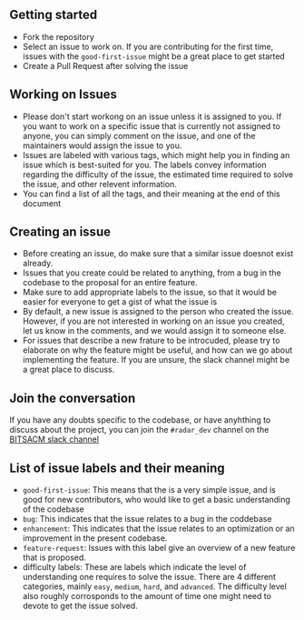 ## Getting started
- Fork the repository
- Select an issue to work on. If you are contributing for the first time, issues with the `good-first-issue` might be a great place to get started
- Create a Pull Request after solving the issue

## Working on Issues
- Please don't start workong on an issue unless it is assigned to you. If you want to work on a specific issue that is currently not assigned to anyone, you can simply comment on the issue, and one of the maintainers would assign the issue to you.
- Issues are labeled with various tags, which might help you in finding an issue which is best-suited for you. The labels convey information regarding the difficulty of the issue, the estimated time required to solve the issue, and other relevent information.
- You can find a list of all the tags, and their meaning at the end of this document

## Creating an issue
- Before creating an issue, do make sure that a similar issue doesnot exist already.
- Issues that you create could be related to anything, from a bug in the codebase to the proposal for an entire feature.
- Make sure to add appropriate labels to the issue, so that it would be easier for everyone to get a gist of what the issue is
- By default, a new issue is assigned to the person who created the issue. However, if you are not interested in working on an issue you created, let us know in the comments, and we would assign it to someone else.
- For issues that describe a new frature to be introcuded, please try to elaborate on why the feature might be useful, and how can we go about implementing the feature. If you are unsure, the slack channel might be a great place to discuss.

## Join the conversation
If you have any doubts specific to the codebase, or have anyhthing to discuss about the project, you can join the `#radar_dev` channel on the [BITSACM slack channel](https://join.slack.com/t/bitsacm/shared_invite/zt-cmni7myb-~rbZGBb5_zffIKxu0LfKSw)

## List of issue labels and their meaning
- `good-first-issue`: This means that the is a very simple issue, and is good for new contributors, who would like to get a basic understanding of the codebase
- `bug`: This indicates that the issue relates to a bug in the coddebase
- `enhancement`: This indicates that the issue relates to an optimization or an improvement in the present codebase.
- `feature-request`: Issues with this label give an overview of a new feature that is proposed.
- difficulty labels: These are labels which indicate the level of understanding one requires to solve the issue. There are 4 different categories, mainly `easy`, `medium`, `hard`, and `advanced`. The difficulty level also roughly corrosponds to the amount of time one might need to devote to get the issue solved.